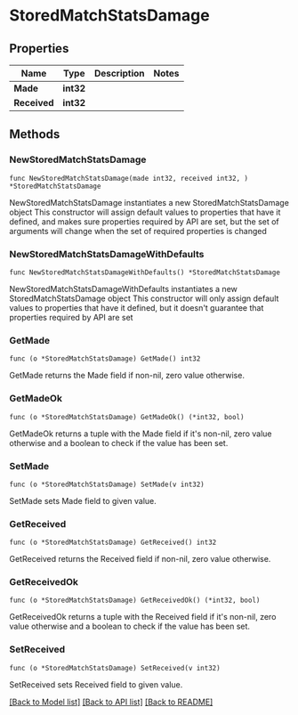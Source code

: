 # StoredMatchStatsDamage

## Properties

Name | Type | Description | Notes
------------ | ------------- | ------------- | -------------
**Made** | **int32** |  | 
**Received** | **int32** |  | 

## Methods

### NewStoredMatchStatsDamage

`func NewStoredMatchStatsDamage(made int32, received int32, ) *StoredMatchStatsDamage`

NewStoredMatchStatsDamage instantiates a new StoredMatchStatsDamage object
This constructor will assign default values to properties that have it defined,
and makes sure properties required by API are set, but the set of arguments
will change when the set of required properties is changed

### NewStoredMatchStatsDamageWithDefaults

`func NewStoredMatchStatsDamageWithDefaults() *StoredMatchStatsDamage`

NewStoredMatchStatsDamageWithDefaults instantiates a new StoredMatchStatsDamage object
This constructor will only assign default values to properties that have it defined,
but it doesn't guarantee that properties required by API are set

### GetMade

`func (o *StoredMatchStatsDamage) GetMade() int32`

GetMade returns the Made field if non-nil, zero value otherwise.

### GetMadeOk

`func (o *StoredMatchStatsDamage) GetMadeOk() (*int32, bool)`

GetMadeOk returns a tuple with the Made field if it's non-nil, zero value otherwise
and a boolean to check if the value has been set.

### SetMade

`func (o *StoredMatchStatsDamage) SetMade(v int32)`

SetMade sets Made field to given value.


### GetReceived

`func (o *StoredMatchStatsDamage) GetReceived() int32`

GetReceived returns the Received field if non-nil, zero value otherwise.

### GetReceivedOk

`func (o *StoredMatchStatsDamage) GetReceivedOk() (*int32, bool)`

GetReceivedOk returns a tuple with the Received field if it's non-nil, zero value otherwise
and a boolean to check if the value has been set.

### SetReceived

`func (o *StoredMatchStatsDamage) SetReceived(v int32)`

SetReceived sets Received field to given value.



[[Back to Model list]](../README.md#documentation-for-models) [[Back to API list]](../README.md#documentation-for-api-endpoints) [[Back to README]](../README.md)


